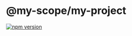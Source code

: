 # @my-scope/my-project

[![npm version](https://badge.fury.io/js/%40my-scope%2Fmy-project.svg)](https://badge.fury.io/js/%40my-scope%2Fmy-project)
